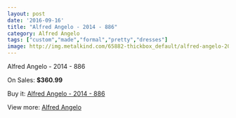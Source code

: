 ```yaml
---
layout: post
date: '2016-09-16'
title: "Alfred Angelo - 2014 - 886"
category: Alfred Angelo
tags: ["custom","made","formal","pretty","dresses"]
image: http://img.metalkind.com/65882-thickbox_default/alfred-angelo-2014-886.jpg
---
```

Alfred Angelo - 2014 - 886

On Sales: **$360.99**
<a href="https://www.metalkind.com/en/alfred-angelo/16940-alfred-angelo-2014-886.html"><amp-img layout="responsive" width="600" height="600" src="//img.metalkind.com/65882-thickbox_default/alfred-angelo-2014-886.jpg" alt="Alfred Angelo - 2014 - 886 0" /></a>
<a href="https://www.metalkind.com/en/alfred-angelo/16940-alfred-angelo-2014-886.html"><amp-img layout="responsive" width="600" height="600" src="//img.metalkind.com/65884-thickbox_default/alfred-angelo-2014-886.jpg" alt="Alfred Angelo - 2014 - 886 1" /></a>

Buy it: [Alfred Angelo - 2014 - 886](https://www.metalkind.com/en/alfred-angelo/16940-alfred-angelo-2014-886.html "Alfred Angelo - 2014 - 886")

View more: [Alfred Angelo](https://www.metalkind.com/en/8-alfred-angelo "Alfred Angelo")